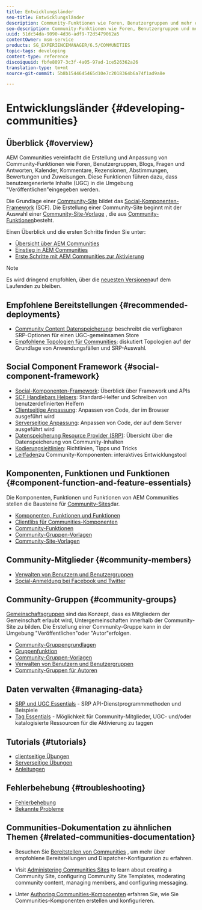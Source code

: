 ```yaml
---
title: Entwicklungsländer
seo-title: Entwicklungsländer
description: Community-Funktionen wie Foren, Benutzergruppen und mehr erstellen und anpassen
seo-description: Community-Funktionen wie Foren, Benutzergruppen und mehr erstellen und anpassen
uuid: 51dc54da-9090-4d36-adf9-72d5479062a5
contentOwner: msm-service
products: SG_EXPERIENCEMANAGER/6.5/COMMUNITIES
topic-tags: developing
content-type: reference
discoiquuid: fbfe8097-3c3f-4a05-97ad-1ce526362a26
translation-type: tm+mt
source-git-commit: 5b8b1544645465d10e7c2018364b6a74f1ad9a8e

---
```



# Entwicklungsländer {#developing-communities}

## Überblick {#overview}

AEM Communities vereinfacht die Erstellung und Anpassung von Community-Funktionen wie Foren, Benutzergruppen, Blogs, Fragen und Antworten, Kalender, Kommentare, Rezensionen, Abstimmungen, Bewertungen und Zuweisungen. Diese Funktionen führen dazu, dass benutzergenerierte Inhalte (UGC) in die Umgebung &quot;Veröffentlichen&quot;eingegeben werden.

Die Grundlage einer [Community-Site](overview.md#communitiessites) bildet das [Social-Komponenten-Framework](scf.md) (SCF). Die Erstellung einer Community-Site beginnt mit der Auswahl einer [Community-Site-Vorlage](sites-console.md) , die aus [Community-Funktionen](functions.md)besteht.

Einen Überblick und die ersten Schritte finden Sie unter:

* [Übersicht über AEM Communities](overview.md)
* [Einstieg in AEM Communities](getting-started.md)
* [Erste Schritte mit AEM Communities zur Aktivierung](getting-started-enablement.md)

>[!NOTE]
>
>Es wird dringend empfohlen, über die [neuesten Versionen](deploy-communities.md#latest-releases)auf dem Laufenden zu bleiben.

## Empfohlene Bereitstellungen {#recommended-deployments}

* [Community Content Datenspeicherung](working-with-srp.md): beschreibt die verfügbaren SRP-Optionen für einen UGC-gemeinsamen Store
* [Empfohlene Topologien für Communities](topologies.md): diskutiert Topologien auf der Grundlage von Anwendungsfällen und SRP-Auswahl.

## Social Component Framework {#social-component-framework}

* [Social-Komponenten-Framework](scf.md): Überblick über Framework und APIs
* [SCF Handlebars Helpers](handlebars-helpers.md): Standard-Helfer und Schreiben von benutzerdefinierten Helfern
* [Clientseitige Anpassung](client-customize.md): Anpassen von Code, der im Browser ausgeführt wird
* [Serverseitige Anpassung](server-customize.md): Anpassen von Code, der auf dem Server ausgeführt wird
* [Datenspeicherung Resource Provider (SRP)](srp.md): Übersicht über die Datenspeicherung von Community-Inhalten
* [Kodierungsleitlinien](code-guide.md): Richtlinien, Tipps und Tricks
* [Leitfaden](components-guide.md)zu Community-Komponenten: interaktives Entwicklungstool

## Komponenten, Funktionen und Funktionen {#component-function-and-feature-essentials}

Die Komponenten, Funktionen und Funktionen von AEM Communities stellen die Bausteine für [Community-Sites](sites-console.md)dar.

* [Komponenten, Funktionen und Funktionen](essentials.md)
* [Clientlibs für Communities-Komponenten](clientlibs.md)
* [Community-Funktionen](functions.md)
* [Community-Gruppen-Vorlagen](tools-groups.md)
* [Community-Site-Vorlagen](sites.md)

## Community-Mitglieder {#community-members}

* [Verwalten von Benutzern und Benutzergruppen](users.md)
* [Social-Anmeldung bei Facebook und Twitter](social-login.md)

## Community-Gruppen {#community-groups}

[Gemeinschaftsgruppen](overview.md#communitygroups) sind das Konzept, dass es Mitgliedern der Gemeinschaft erlaubt wird, Untergemeinschaften innerhalb der Community-Site zu bilden. Die Erstellung einer Community-Gruppe kann in der Umgebung &quot;Veröffentlichen&quot;oder &quot;Autor&quot;erfolgen.

* [Community-Gruppengrundlagen](essentials-groups.md)
* [Gruppenfunktion](functions.md#groups-function)
* [Community-Gruppen-Vorlagen](tools-groups.md)
* [Verwalten von Benutzern und Benutzergruppen](users.md)
* [Community-Gruppen für Autoren](creating-groups.md)

## Daten verwalten {#managing-data}

* [SRP und UGC Essentials](srp-and-ugc.md) - SRP API-Dienstprogrammmethoden und Beispiele
* [Tag Essentials](tag.md) - Möglichkeit für Community-Mitglieder, UGC- und/oder katalogisierte Ressourcen für die Aktivierung zu taggen

## Tutorials {#tutorials}

* [clientseitige Übungen](tutorials.md#client-side-customization)
* [Serverseitige Übungen](tutorials.md#server-side-customization)
* [Anleitungen](tutorials.md#how-to-instructions)

## Fehlerbehebung {#troubleshooting}

* [Fehlerbehebung](troubleshooting.md)
* [Bekannte Probleme](/help/release-notes/known-issues.md)

## Communities-Dokumentation zu ähnlichen Themen {#related-communities-documentation}

* Besuchen Sie [Bereitstellen von Communities](deploy-communities.md) , um mehr über empfohlene Bereitstellungen und Dispatcher-Konfiguration zu erfahren.

* Visit [Administering Communities Sites](administer-landing.md) to learn about creating a Community Site, configuring Community Site Templates, moderating community content, managing members, and configuring messaging.

* Unter [Authoring Communities-Komponenten](author-communities.md) erfahren Sie, wie Sie Communities-Komponenten erstellen und konfigurieren.

